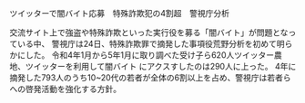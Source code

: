 ツイッターで闇バイト応募　特殊詐欺犯の4割超　警視庁分析

交流サイト上で強盗や特殊詐欺といった実行役を募る「闇バイト」が問題となっている中、
警視庁は24日、特殊詐欺罪で摘発した事項役荒野分析を初めて明らかにした。
令和4年1月から5年1月に取り調べた受け子ら620人ツイッター農地、ツイッターを利用して闇バイト
にアクスすしたのは290人に上った。
4年に摘発した793人のうち10~20代の若者が全体の6割以上を占め、警視庁は若者らへの啓発活動を強化する方針。
